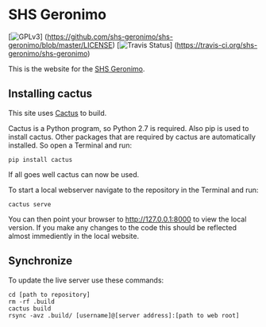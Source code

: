 SHS Geronimo
============

[![GPLv3](http://img.shields.io/badge/license-GPLv3-blue.png)]
(https://github.com/shs-geronimo/shs-geronimo/blob/master/LICENSE)
[![Travis Status](http://img.shields.io/travis/shs-geronimo/shs-geronimo/master.png)]
(https://travis-ci.org/shs-geronimo/shs-geronimo)

This is the website for the
[SHS Geronimo](http://www.shs-geronimo.org).


Installing cactus
-----------------

This site uses [Cactus](https://github.com/eudicots/Cactus) to build.

Cactus is a Python program, so Python 2.7 is required.
Also pip is used to install cactus.
Other packages that are required by cactus are automatically installed.
So open a Terminal and run:

    pip install cactus

If all goes well cactus can now be used.

To start a local webserver navigate to the repository in the Terminal
and run:

    cactus serve

You can then point your browser to http://127.0.0.1:8000 to view the
local version. If you make any changes to the code this should be
reflected almost immediently in the local website.


Synchronize
-----------

To update the live server use these commands:

    cd [path to repository]
    rm -rf .build
    cactus build
    rsync -avz .build/ [username]@[server address]:[path to web root]
